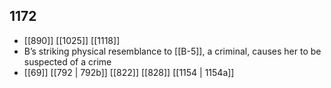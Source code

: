 ## 1172
- [[890]] [[1025]] [[1118]] 
- B’s striking physical resemblance to [[B-5]], a criminal, causes her to be suspected of a crime
- [[69]] [[792 | 792b]] [[822]] [[828]] [[1154 | 1154a]] 


